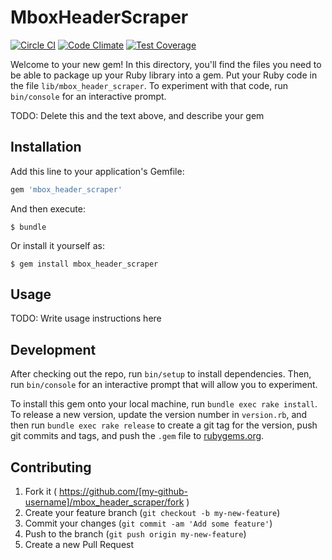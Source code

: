 # MboxHeaderScraper

[![Circle CI](https://circleci.com/gh/tamano/mbox_header_scraper.svg?style=svg)](https://circleci.com/gh/tamano/mbox_header_scraper) [![Code Climate](https://codeclimate.com/github/tamano/mbox_header_scraper/badges/gpa.svg)](https://codeclimate.com/github/tamano/mbox_header_scraper) [![Test Coverage](https://codeclimate.com/github/tamano/mbox_header_scraper/badges/coverage.svg)](https://codeclimate.com/github/tamano/mbox_header_scraper)

Welcome to your new gem! In this directory, you'll find the files you need to be able to package up your Ruby library into a gem. Put your Ruby code in the file `lib/mbox_header_scraper`. To experiment with that code, run `bin/console` for an interactive prompt.

TODO: Delete this and the text above, and describe your gem

## Installation

Add this line to your application's Gemfile:

```ruby
gem 'mbox_header_scraper'
```

And then execute:

    $ bundle

Or install it yourself as:

    $ gem install mbox_header_scraper

## Usage

TODO: Write usage instructions here

## Development

After checking out the repo, run `bin/setup` to install dependencies. Then, run `bin/console` for an interactive prompt that will allow you to experiment.

To install this gem onto your local machine, run `bundle exec rake install`. To release a new version, update the version number in `version.rb`, and then run `bundle exec rake release` to create a git tag for the version, push git commits and tags, and push the `.gem` file to [rubygems.org](https://rubygems.org).

## Contributing

1. Fork it ( https://github.com/[my-github-username]/mbox_header_scraper/fork )
2. Create your feature branch (`git checkout -b my-new-feature`)
3. Commit your changes (`git commit -am 'Add some feature'`)
4. Push to the branch (`git push origin my-new-feature`)
5. Create a new Pull Request
